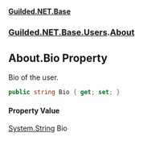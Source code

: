 #### [Guilded.NET.Base](Guilded_NET_Base.md 'Guilded.NET.Base')
### [Guilded.NET.Base.Users](Guilded_NET_Base.md#Guilded_NET_Base_Users 'Guilded.NET.Base.Users').[About](About.md 'Guilded.NET.Base.Users.About')
## About.Bio Property
Bio of the user.  
```csharp
public string Bio { get; set; }
```
#### Property Value
[System.String](https://docs.microsoft.com/en-us/dotnet/api/System.String 'System.String')
Bio
